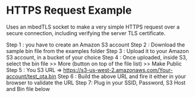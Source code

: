 # HTTPS Request Example

Uses an mbedTLS socket to make a very simple HTTPS request over a secure connection, including verifying the server TLS certificate.

   Step 1 : you have to create an Amazon S3 account
   Step 2 : Download the sample bin file from the examples folder
   Step 3 : Upload it to your Amazon S3 account, in a bucket of your choice
   Step 4 : Once uploaded, inside S3, select the bin file >> More (button on top of the file list) >> Make Public
   Step 5 : You S3 URL => https://s3-us-west-2.amazonaws.com/Your-account/test_ota.bin
   Step 6 : Build the above URL and fire it either in your browser  to validate the URL
   Step 7:  Plug in your SSID, Password, S3 Host and Bin file below
